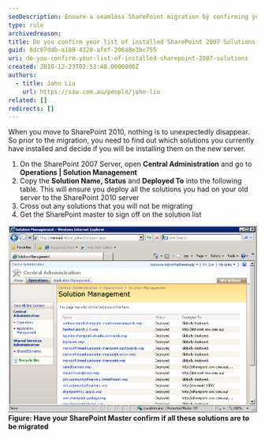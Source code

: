 ```yaml
---
seoDescription: Ensure a seamless SharePoint migration by confirming your list of installed solutions before upgrading to SharePoint 2010.
type: rule
archivedreason:
title: Do you confirm your list of installed SharePoint 2007 Solutions
guid: 8dc67ddb-a180-4320-afef-206a8e3bc755
uri: do-you-confirm-your-list-of-installed-sharepoint-2007-solutions
created: 2010-12-23T02:53:48.0000000Z
authors:
  - title: John Liu
    url: https://ssw.com.au/people/john-liu
related: []
redirects: []
---
```


When you move to SharePoint 2010, nothing is to unexpectedly disappear. So prior to the migration, you need to find out which solutions you currently have installed and decide if you will be installing them on the new server.

<!--endintro-->

1. On the SharePoint 2007 Server, open
   **Central Administration** and go to
   **Operations | Solution Management**
2. Copy the
   **Solution Name, Status** and
   **Deployed To** into the following table. This will ensure you deploy all the solutions you had on your old server to the SharePoint 2010 server
3. Cross out any solutions that you will not be migrating
4. Get the SharePoint master to sign off on the solution list

![](MigrateSolutionsList.png)**Figure: Have your SharePoint Master confirm if all these solutions are to be migrated**
